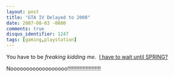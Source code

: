 ```yaml
---
layout: post
title: "GTA IV Delayed to 2008"
date: 2007-08-03 -0800
comments: true
disqus_identifier: 1247
tags: [gaming,playstation]
---
```

You have to be *freaking kidding me*.  [I have to wait until
SPRING?](http://www.1up.com/do/newsStory?cId=3161711)

Noooooooooooooooooo!!!!!!!!!!!!!!!!!!!!!!
